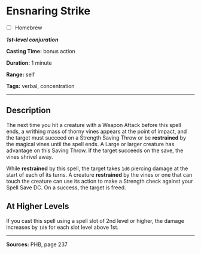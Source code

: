 # Ensnaring Strike

- [ ] Homebrew

***1st-level conjuration***

**Casting Time:** bonus action

**Duration:** 1 minute

**Range:** self

**Tags:** verbal, concentration

---

## Description
The next time you hit a creature with a Weapon Attack before this spell ends, a writhing mass of thorny vines appears at the point of impact, and the target must succeed on a Strength Saving Throw or be **restrained** by the magical vines until the spell ends.
A Large or larger creature has advantage on this Saving Throw.
If the target succeeds on the save, the vines shrivel away.

While **restrained** by this spell, the target takes `1d6` piercing damage at the start of each of its turns.
A creature **restrained** by the vines or one that can touch the creature can use its action to make a Strength check against your Spell Save DC.
On a success, the target is freed.

## At Higher Levels
If you cast this spell using a spell slot of 2nd level or higher, the damage increases by `1d6` for each slot level above 1st.

---

**Sources:** PHB, page 237
